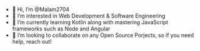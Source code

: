 - 👋 Hi, I’m @Malam2704
- 👀 I’m interested in Web Development & Software Engineering
- 🌱 I’m currently learning Kotlin along with mastering JavaScript frameworks such as Node and Angular
- 💞️ I’m looking to collaborate on any Open Source Porjects, so if you need help, reach out!


<!---
- 📫 How to reach me
Malam2704/Malam2704 is a ✨ special ✨ repository because its `README.md` (this file) appears on your GitHub profile.
You can click the Preview link to take a look at your changes.
--->
